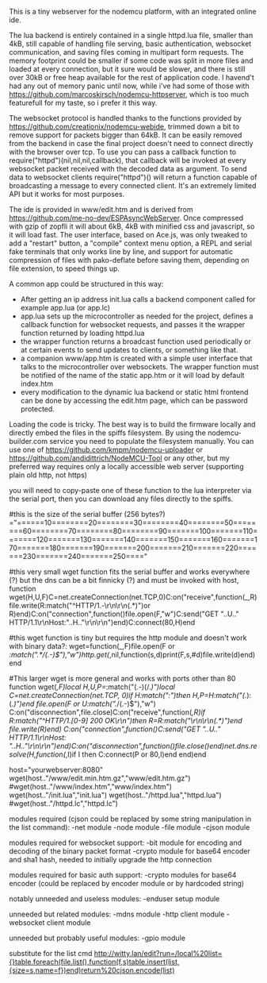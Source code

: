 This is a tiny webserver for the nodemcu platform, with an integrated online ide.

The lua backend is entirely contained in a single httpd.lua file, smaller than 4kB, still capable of handling file serving, basic authentication, websocket communication, and saving files coming in multipart form requests. The memory footprint could be smaller if some code was split in more files and loaded at every connection, but it sure would be slower, and there is still over 30kB or free heap available for the rest of application code. I havend't had any out of memory panic until now, while i've had some of those with https://github.com/marcoskirsch/nodemcu-httpserver, which is too much featurefull for my taste, so i prefer it this way.

The websocket protocol is handled thanks to the functions provided by https://github.com/creationix/nodemcu-webide, trimmed down a bit to remove support for packets bigger than 64kB. It can be easily removed from the backend in case the final project doesn't need to connect directly with the browser over tcp. To use you can pass a callback function to require("httpd")(nil,nil,nil,callback), that callback will be invoked at every websocket packet received with the decoded data as argument. To send data to websocket clients require("httpd")() will return a function capable of broadcasting a message to every connected client. It's an extremely limited API but it works for most purposes.

The ide is provided in www/edit.htm and is derived from https://github.com/me-no-dev/ESPAsyncWebServer. Once compressed with gzip of zopfli it will about 6kB, 4kB with minified css and javascript, so it will load fast. The user interface, based on Ace.js, was only tweaked to add a "restart" button, a "compile" context menu option, a REPL and serial fake terminals that only works line by line, and support for automatic compression of files with pako-deflate before saving them, depending on file extension, to speed things up.

A common app could be structured in this way:
- After getting an ip address init.lua calls a backend component called for example app.lua (or app.lc)
- app.lua sets up the microcontroller as needed for the project, defines a callback function for websocket requests, and passes it the wrapper function returned by loading httpd.lua
- the wrapper function returns a broadcast function used periodically or at certain events to send updates to clients, or something like that.
- a companion www/app.htm is created with a simple user interface that talks to the microcontroller over websockets. The wrapper function must be notified of the name of the static app.htm or it will load by default index.htm
- every modification to the dynamic lua backend or static html frontend can be done by accessing the edit.htm page, which can be password protected.

Loading the code is tricky.
The best way is to build the firmware locally and directly embed the files in the spiffs filesystem.
By using the nodemcu-builder.com service you need to populate the filesystem manually.
You can use one of https://github.com/kmpm/nodemcu-uploader or https://github.com/andidittrich/NodeMCU-Tool or any other, but my preferred way requires only a locally accessible web server (supporting plain old http, not https)

you will need to copy-paste one of these function to the lua interpreter via the serial port, then you can download any files directly to the spiffs.

#this is the size of the serial buffer (256 bytes?)
="======10========20========30========40========50========60========70========80========90=======100=======110=======120=======130=======140=======150=======160=======170=======180=======190=======200=======210=======220=======230=======240=======250===="

#this very small wget function fits the serial buffer and works everywhere (?) but the dns can be a bit finnicky (?) and must be invoked with host, 
function wget(H,U,F)C=net.createConnection(net.TCP,0)C:on("receive",function(_,R)file.write(R:match("^HTTP/1.-\r\n\r\n(.*)")or R)end)C:on("connection",function()file.open(F,"w")C:send("GET "..U.." HTTP/1.1\r\nHost:"..H.."\r\n\r\n")end)C:connect(80,H)end

#this wget function is tiny but requires the http module and doesn't work with binary data?:
wget=function(_,F)file.open(F or _:match(".*/(.-)$"),"w")http.get(_,nil,function(s,d)print(F,s,#d)file.write(d)end)end

#This larger wget is more general and works with ports other than 80
function wget(_,F)local H,U,P=_:match("(.-)(/.*)")local C=net.createConnection(net.TCP, 0)if H:match(":")then H,P=H:match("(.*):(.*)")end
file.open(F or U:match(".*/(.-)$"),"w") C:on("disconnection",file.close)C:on("receive",function(_,R)if R:match("^HTTP/1\.[0-9] 200 OK\r\n")then R=R:match("\r\n\r\n(.*)")end file.write(R)end)
C:on("connection",function()C:send("GET "..U.." HTTP/1.1\r\nHost: "..H.."\r\n\r\n")end)C:on("disconnection",function()file.close()end)net.dns.resolve(H,function(_,I)if I then C:connect(P or 80,I)end end)end

host="yourwebserver:8080"
wget(host.."/www/edit.min.htm.gz","www/edit.htm.gz")
#wget(host.."/www/index.htm","www/index.htm")
wget(host.."/init.lua","init.lua")
wget(host.."/httpd.lua","httpd.lua")
#wget(host.."/httpd.lc","httpd.lc")


modules required (cjson could be replaced by some string manipulation in the list command):
-net module
-node module
-file module
-cjson module

modules required for websocket support:
-bit module for encoding and decoding of the binary packet format
-crypto module for base64 encoder and sha1 hash, needed to initially upgrade the http connection

modules required for basic auth support:
-crypto modules for base64 encoder (could be replaced by encoder module or by hardcoded string)

notably unneeded and useless modules:
-enduser setup module

unneeded but related modules:
-mdns module
-http client module
-websocket client module

unneeded but probably useful modules:
-gpio module

substitute for the list cmd
http://witty.lan/edit?run=/local%20list={}table.foreach(file.list(),function(f,s)table.insert(list,{size=s,name=f})end)return%20cjson.encode(list)
